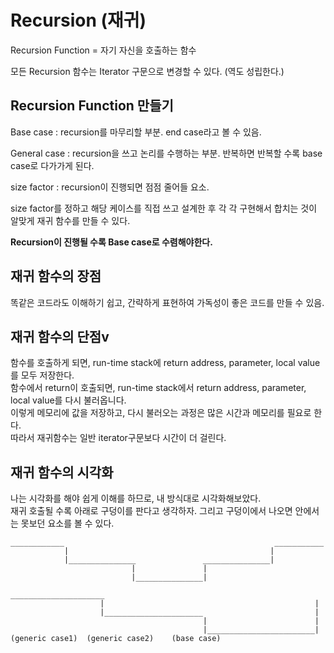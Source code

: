 # Recursion (재귀)

Recursion Function = 자기 자신을 호출하는 함수

모든 Recursion 함수는 Iterator 구문으로 변경할 수 있다. (역도 성립한다.)

## Recursion Function 만들기
Base case : recursion를 마무리할 부분. end case라고 볼 수 있음.

General case : recursion을 쓰고 논리를 수행하는 부분. 반복하면 반복할 수록 base case로 다가가게 된다.

size factor : recursion이 진행되면 점점 줄어들 요소.

size factor를 정하고 해당 케이스를 직접 쓰고 설계한 후 각 각 구현해서 합치는 것이 알맞게 재귀 함수를 만들 수 있다.

<strong> Recursion이 진행될 수록 Base case로 수렴해야한다. </strong>

## 재귀 함수의 장점

똑같은 코드라도 이해하기 쉽고, 간략하게 표현하여 가독성이 좋은 코드를 만들 수 있음.

## 재귀 함수의 단점v

함수를 호출하게 되면, run-time stack에 return address, parameter, local value를 모두 저장한다.<br>
함수에서 return이 호출되면, run-time stack에서 return address, parameter, local value를 다시 불러옵니다. <br>
이렇게 메모리에 값을 저장하고, 다시 불러오는 과정은 많은 시간과 메모리를 필요로 한다. <br>
따라서 재귀함수는 일반 iterator구문보다 시간이 더 걸린다.

## 재귀 함수의 시각화

나는 시각화를 해야 쉽게 이해를 하므로, 내 방식대로 시각화해보았다.<br>
재귀 호출될 수록 아래로 구덩이를 판다고 생각하자. 그리고 구덩이에서 나오면 안에서는 못보던 요소를 볼 수 있다. 
```
____________                                               ___________ 
            |                                             |
            |_______________               _______________|
                           |               |
                           |_______________|   
```


```
_____________________                                  
                    |                                               |
                    |______________________                         |
                                           |                        |
                                           |________________________|   
(generic case1)  (generic case2)    (base case)                                                 
```


